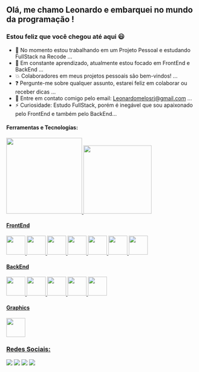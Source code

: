 ## Olá, me chamo Leonardo e embarquei no mundo da programação ! 
### Estou feliz que você chegou até aqui :smiley:

- :hammer: No momento estou trabalhando em um Projeto Pessoal e estudando FullStack na Recode ...
- :honeybee: Em constante aprendizado, atualmente estou focado em FrontEnd e BackEnd ...
- :boom: Colaboradores em meus projetos pessoais são bem-vindos! ...
- :question: Pergunte-me sobre qualquer assunto, estarei feliz em colaborar ou receber dicas ...
- :email: Entre em contato comigo pelo email: Leonardomelosrj@gmail.com ...
- ⚡ Curiosidade: Estudo FullStack, porém é inegável que sou apaixonado pelo FrontEnd e também pelo BackEnd...

<div align="left">
   <h4>Ferramentas e Tecnologias:</h4>
   <p>
    <a href="https://github.com/LeonardoMeloTI">
    <img height="200em" src="https://github-readme-stats.vercel.app/api/top-langs/?username=LeonardoMeloTI&layout=compact&langs_count=7&theme=dark"/>
    <img height="180em" src="https://github-readme-stats.vercel.app/api?username=LeonardoMeloTI&show_icons=true&theme=dark&include_all_commits=true&count_private=true"/>
  </p>
  
  <div>
    <h4>FrontEnd</h4>
    <img width="50px" src="https://cdn.jsdelivr.net/gh/devicons/devicon/icons/html5/html5-original-wordmark.svg" />
    <img width="50px" src="https://cdn.jsdelivr.net/gh/devicons/devicon/icons/css3/css3-original-wordmark.svg" />
    <img width="50px" src="https://cdn.jsdelivr.net/gh/devicons/devicon/icons/bootstrap/bootstrap-original-wordmark.svg" />
    <img width="50px" src="https://cdn.jsdelivr.net/gh/devicons/devicon/icons/sass/sass-original.svg" />
    <img width="50px" src="https://cdn.jsdelivr.net/gh/devicons/devicon/icons/javascript/javascript-original.svg" />
    <img width="50px" src="https://cdn.jsdelivr.net/gh/devicons/devicon/icons/react/react-original-wordmark.svg" />
    <img width="50px" src="https://cdn.jsdelivr.net/gh/devicons/devicon/icons/nodejs/nodejs-plain-wordmark.svg" />
  </div>
  
  <div>
    <h4>BackEnd</h4>
    <img width="50px" src="https://cdn.jsdelivr.net/gh/devicons/devicon/icons/spring/spring-original-wordmark.svg" />
    <img width="50px" src="https://cdn.jsdelivr.net/gh/devicons/devicon/icons/dotnetcore/dotnetcore-original.svg" />
    <img width="50px" src="https://cdn.jsdelivr.net/gh/devicons/devicon/icons/csharp/csharp-original.svg" />
    <img width="50px" src="https://cdn.jsdelivr.net/gh/devicons/devicon/icons/mysql/mysql-original-wordmark.svg" /> 
    <img width="50px"  src="https://cdn.jsdelivr.net/gh/devicons/devicon/icons/java/java-original-wordmark.svg" />
    
  </div>
  
  <div>
     <h4>Graphics</h4>
    <img width="50px" src="https://cdn.jsdelivr.net/gh/devicons/devicon/icons/figma/figma-original.svg" />
  </div> 
  
</div>


<div align="left">
  <h3>Redes Sociais:</h3>
  <a href="https://www.instagram.com/leonardo.mello96/" target="_blank"><img src="https://img.shields.io/badge/-Instagram-%23E4405F?style=for-the-badge&logo=instagram&logoColor=white" target="_blank"></a>  
  <a href = "mailto:leonardomelosrj@gmail.com"><img src="https://img.shields.io/badge/Gmail-D14836?style=for-the-badge&logo=gmail&logoColor=white" target="_blank"></a> 
  <a href="https://www.linkedin.com/in/leonardo-melorj/" target="_blank"><img src="https://img.shields.io/badge/-LinkedIn-%230077B5?style=for-the-badge&logo=linkedin&logoColor=white" target="_blank"></a>
  <a href = "https://api.whatsapp.com/send?phone=5521993067602&text=Olá vi seu contato no GitHub!, podemos falar?"><img src="https://img.shields.io/badge/Whatsapp-D148343?style=for-the-badge&logo=whatsapp&logoColor=white" target="_blank"></a>         
</div>
